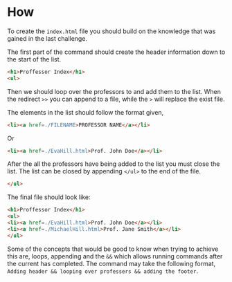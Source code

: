 # How

To create the `index.html` file you should build on the knowledge that was gained in the last challenge.

The first part of the command should create the header information down to the start of the list.
```html 
<h1>Proffessor Index</h1>
<ul>
``` 

Then we should loop over the professors to and add them to the list. 
When the redirect `>>` you can append to a file, while the `>` will replace the exist file.

The elements in the list should follow the format given,
```html
<li><a href=./FILENAME>PROFESSOR NAME</a></li>
```
Or

```html
<li><a href=./EvaHill.html>Prof. John Doe</a></li>
``` 

After the all the professors have being added to the list you must close the list.
The list can be closed by appending `</ul>` to the end of the file.

```html
</ul>
```

The final file should look like:

```html 
<h1>Proffessor Index</h1>
<ul>
<li><a href=./EvaHill.html>Prof. John Doe</a></li>
<li><a href=./MichaelHill.html>Prof. Jane Smith</a></li>
</ul>
``` 

Some of the concepts that would be good to know when trying to achieve this are, loops, appending and the `&&` which allows running commands after the current has completed.
The command may take the following format, `Adding header && looping over professers && adding the footer`.
